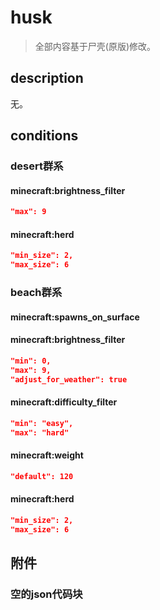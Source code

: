 # husk

> 全部内容基于尸壳(原版)修改。

## description

无。



## conditions

### desert群系

#### minecraft:brightness_filter

```json
"max": 9
```

#### minecraft:herd

```json
"min_size": 2,
"max_size": 6
```



### beach群系

#### minecraft:spawns_on_surface

#### minecraft:brightness_filter

```json
"min": 0,
"max": 9,
"adjust_for_weather": true
```

#### minecraft:difficulty_filter

```json
"min": "easy",
"max": "hard"
```

#### minecraft:weight

```json
"default": 120
```

#### minecraft:herd

```json
"min_size": 2,
"max_size": 6
```



## 附件

### 空的json代码块

```json

```

